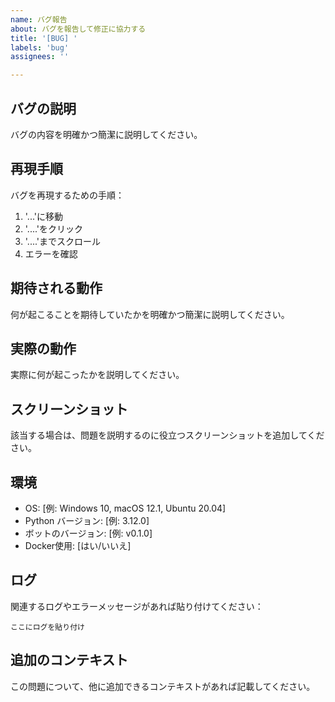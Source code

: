 ```yaml
---
name: バグ報告
about: バグを報告して修正に協力する
title: '[BUG] '
labels: 'bug'
assignees: ''

---
```


## バグの説明
バグの内容を明確かつ簡潔に説明してください。

## 再現手順
バグを再現するための手順：
1. '...'に移動
2. '....'をクリック
3. '....'までスクロール
4. エラーを確認

## 期待される動作
何が起こることを期待していたかを明確かつ簡潔に説明してください。

## 実際の動作
実際に何が起こったかを説明してください。

## スクリーンショット
該当する場合は、問題を説明するのに役立つスクリーンショットを追加してください。

## 環境
- OS: [例: Windows 10, macOS 12.1, Ubuntu 20.04]
- Python バージョン: [例: 3.12.0]
- ボットのバージョン: [例: v0.1.0]
- Docker使用: [はい/いいえ]

## ログ
関連するログやエラーメッセージがあれば貼り付けてください：
```
ここにログを貼り付け
```

## 追加のコンテキスト
この問題について、他に追加できるコンテキストがあれば記載してください。